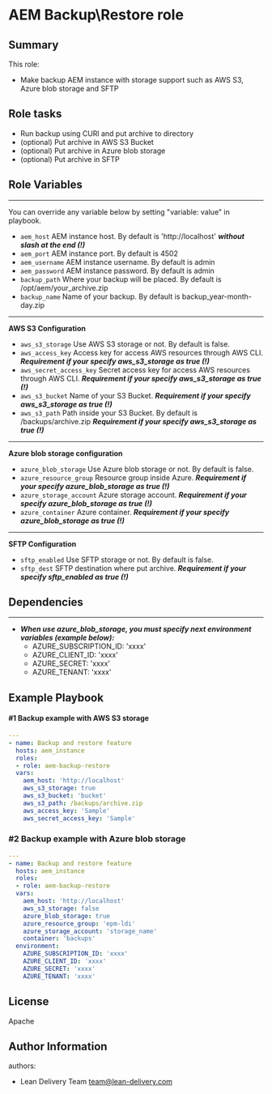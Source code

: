 AEM Backup\Restore role
=========


## Summary


This role:
  - Make backup AEM instance with storage support such as AWS S3, Azure blob storage and SFTP




Role tasks
------------


- Run backup using CURl and put archive to directory
- (optional) Put archive in AWS S3 Bucket
- (optional) Put archive in Azure blob storage
- (optional) Put archive in SFTP


## Role Variables
--------------


You can override any variable below by setting "variable: value" in playbook.


- `aem_host`
AEM instance host. By default is 'http://localhost' ***without slash at the end (!)***
- `aem_port`
AEM instance port. By default is 4502
- `aem_username`
AEM instance username. By default is admin
- `aem_password`
AEM instance password. By default is admin
- `backup_path`
Where your backup will be placed. By default is /opt/aem/your_archive.zip
- `backup_name`
Name of your backup. By default is backup_year-month-day.zip
------------
**AWS S3 Configuration**
- `aws_s3_storage`
Use AWS S3 storage or not. By default is false.
- `aws_access_key`
Access key for access AWS resources through AWS CLI. ***Requirement if your specify aws_s3_storage as true (!)***
- `aws_secret_access_key`
Secret access key for access AWS resources through AWS CLI. ***Requirement if your specify aws_s3_storage as true (!)***
- `aws_s3_bucket`
Name of your S3 Bucket. ***Requirement if your specify aws_s3_storage as true (!)***
- `aws_s3_path`
Path inside your S3 Bucket. By default is /backups/archive.zip ***Requirement if your specify aws_s3_storage as true (!)***
------------
**Azure blob storage configuration**
- `azure_blob_storage`
Use Azure blob storage or not. By default is false.
- `azure_resource_group`
Resource group inside Azure. ***Requirement if your specify azure_blob_storage as true (!)***
- `azure_storage_account`
Azure storage account. ***Requirement if your specify azure_blob_storage as true (!)***
- `azure_container`
Azure container. ***Requirement if your specify azure_blob_storage as true (!)***
------------
**SFTP Configuration**
- `sftp_enabled`
Use SFTP storage or not. By default is false.
- `sftp_dest`
SFTP destination where put archive. ***Requirement if your specify sftp_enabled as true (!)***

## Dependencies
------------


- ***When use azure_blob_storage, you must specify next environment variables (example below):***
    - AZURE_SUBSCRIPTION_ID: 'xxxx'
    - AZURE_CLIENT_ID: 'xxxx'
    - AZURE_SECRET: 'xxxx'
    - AZURE_TENANT: 'xxxx'


Example Playbook
----------------


#### #1 Backup example with AWS S3 storage
```yml
---
- name: Backup and restore feature
  hosts: aem_instance
  roles:
  - role: aem-backup-restore
  vars:
    aem_host: 'http://localhost'
    aws_s3_storage: true
    aws_s3_bucket: 'bucket'
    aws_s3_path: /backups/archive.zip
    aws_access_key: 'Sample'
    aws_secret_access_key: 'Sample'
```

### #2 Backup example with Azure blob storage
```yml
---
- name: Backup and restore feature
  hosts: aem_instance
  roles:
  - role: aem-backup-restore
  vars:
    aem_host: 'http://localhost'
    aws_s3_storage: false
    azure_blob_storage: true
    azure_resource_group: 'epm-ldi'
    azure_storage_account: 'storage_name'
    container: 'backups'
  environment:
    AZURE_SUBSCRIPTION_ID: 'xxxx'
    AZURE_CLIENT_ID: 'xxxx'
    AZURE_SECRET: 'xxxx'
    AZURE_TENANT: 'xxxx'
```

License
-------
Apache


Author Information
------------------


authors:
  - Lean Delivery Team <team@lean-delivery.com>